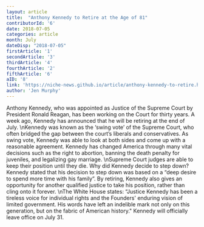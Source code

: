 ```yaml
---
layout: article 
title:  "Anthony Kennedy to Retire at the Age of 81" 
contributorId: '6'
date: 2018-07-05 
categories: article
month: July
dateDisp: "2018-07-05"
firstArticle: '1'
secondArticle: '3'
thirdArticle: '4'
fourthArticle: '2'
fifthArticle: '6'
aID: '8'
link: 'https://niche-news.github.io/article/anthony-kennedy-to-retire.html'
author: 'Jen Murphy'
---
```

Anthony Kennedy, who was appointed as Justice of the Supreme Court by President Ronald Reagan, has been working on the Court for thirty years. A week ago, Kennedy has announced that he will be retiring at the end of July. \nKennedy was known as the ‘swing vote’ of the Supreme Court, who often bridged the gap between the court’s liberals and conservatives. As swing vote, Kennedy was able to look at both sides and come up with a reasonable agreement. Kennedy has changed America through many vital decisions such as the right to abortion, banning the death penalty for juveniles, and legalizing gay marriage. \nSupreme Court judges are able to keep their position until they die. Why did Kennedy decide to step down? Kennedy stated that his decision to step down was based on a “deep desire to spend more time with his family”. By retiring, Kennedy also gives an opportunity for another qualified justice to take his position, rather than cling onto it forever. \nThe White House states: “Justice Kennedy has been a tireless voice for individual rights and the Founders' enduring vision of limited government. His words have left an indelible mark not only on this generation, but on the fabric of American history.\" Kennedy will officially leave office on July 31. 